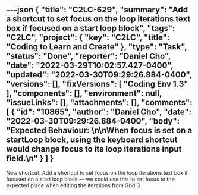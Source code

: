 ---json
{
  "title": "C2LC-629",
  "summary": "Add a shortcut to set focus on the loop iterations text box if focused on a start loop block",
  "tags": "C2LC",
  "project": {
    "key": "C2LC",
    "title": "Coding to Learn and Create"
  },
  "type": "Task",
  "status": "Done",
  "reporter": "Daniel Cho",
  "date": "2022-03-29T10:02:57.427-0400",
  "updated": "2022-03-30T09:29:26.884-0400",
  "versions": [],
  "fixVersions": [
    "Coding Env 1.3"
  ],
  "components": [],
  "environment": null,
  "issueLinks": [],
  "attachments": [],
  "comments": [
    {
      "id": "10865",
      "author": "Daniel Cho",
      "date": "2022-03-30T09:29:26.884-0400",
      "body": "Expected Behaviour:&#x20;\n\nWhen focus is set on a startLoop block, using the keyboard shortcut would change focus to its loop iterations input field.\n"
    }
  ]
}
---
New shortcut: Add a shortcut to set focus on the loop iterations text box if focused on a start loop block — we could use this to set focus to the expected place when editing the iterations from Grid 3

        